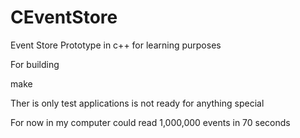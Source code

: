 CEventStore
===========

Event Store Prototype in c++ for learning purposes


For  building

make

Ther is only test applications is not ready for anything special

For now in my computer could read 1,000,000 events in 70 seconds


